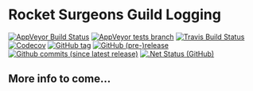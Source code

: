 # Rocket Surgeons Guild Logging
[![AppVeyor Build Status](https://img.shields.io/appveyor/ci/RocketSurgeonsGuild/Logging/master.svg?logo=appveyor&style=for-the-badge)](https://ci.appveyor.com/project/RocketSurgeonsGuild/Logging)
[![AppVeyor tests branch](https://img.shields.io/appveyor/tests/RocketSurgeonsGuild/Logging/master.svg?style=for-the-badge)]()
[![Travis Build Status](https://img.shields.io/travis/RocketSurgeonsGuild/Logging/master.svg?&colorB=3EAAAF&style=for-the-badge)](https://ci.appveyor.com/project/david-driscoll/Logging)
[![Codecov](https://img.shields.io/codecov/c/gh/RocketSurgeonsGuild/Logging/master.svg?style=for-the-badge)](https://codecov.io/gh/RocketSurgeonsGuild/Logging)
[![GitHub tag](https://img.shields.io/github/tag/RocketSurgeonsGuild/Logging.svg?style=for-the-badge)](https://github.com/RocketSurgeonsGuild/Logging/tags)
[![GitHub (pre-)release](https://img.shields.io/github/release/RocketSurgeonsGuild/Logging.svg?style=for-the-badge)](https://github.com/RocketSurgeonsGuild/Logging/releases)
[![Github commits (since latest release)](https://img.shields.io/github/commits-since/RocketSurgeonsGuild/Logging/latest.svg?style=for-the-badge)](https://github.com/RocketSurgeonsGuild/Logging/releases)
[![.Net Status (GitHub)](https://img.shields.io/dotnetstatus/gh/RocketSurgeonsGuild/Logging/API.svg?style=for-the-badge)](http://dotnet-status.com/)


## More info to come...
